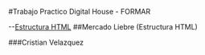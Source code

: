#Trabajo Practico Digital House - FORMAR

--[Estructura HTML][linkrepo]
##Mercado Liebre (Estructura HTML)

###Cristian Velazquez 


[linkrepo]: https://github.com/cmk95R/TP_Mercado_Liebre